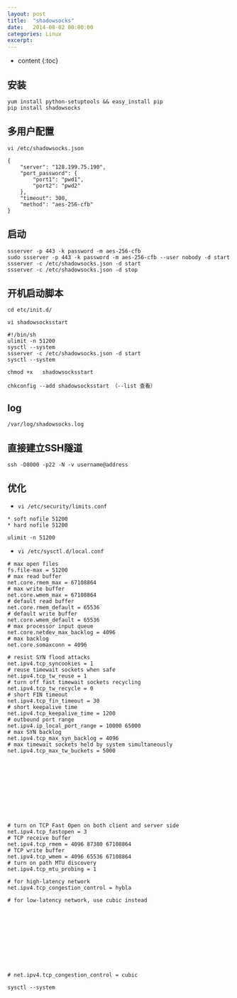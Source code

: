 ```yaml
---
layout: post
title:  "shadowsocks"
date:   2014-08-02 00:00:00
categories: Linux
excerpt: 
---
```


* content
{:toc}



## 安装

````
yum install python-setuptools && easy_install pip
pip install shadowsocks
````

## 多用户配置

`vi /etc/shadowsocks.json `

````
{
    "server": "128.199.75.190",
    "port_password": {
        "port1": "pwd1",
        "port2": "pwd2"
    },
    "timeout": 300,
    "method": "aes-256-cfb"
}
````

## 启动
````
ssserver -p 443 -k password -m aes-256-cfb
sudo ssserver -p 443 -k password -m aes-256-cfb --user nobody -d start
ssserver -c /etc/shadowsocks.json -d start
ssserver -c /etc/shadowsocks.json -d stop
````

## 开机启动脚本

`cd etc/init.d/`

`vi shadowsocksstart`

````
#!/bin/sh
ulimit -n 51200
sysctl --system
ssserver -c /etc/shadowsocks.json -d start
sysctl --system
````

`chmod +x   shadowsocksstart`

`chkconfig --add shadowsocksstart （--list 查看）`

## log

`/var/log/shadowsocks.log`

## 直接建立SSH隧道

`ssh -D8000 -p22 -N -v username@address`

## 优化

- `vi /etc/security/limits.conf`

````
* soft nofile 51200
* hard nofile 51200
````

`ulimit -n 51200`

- `vi /etc/sysctl.d/local.conf`

````
# max open files
fs.file-max = 51200
# max read buffer
net.core.rmem_max = 67108864
# max write buffer
net.core.wmem_max = 67108864
# default read buffer
net.core.rmem_default = 65536
# default write buffer
net.core.wmem_default = 65536
# max processor input queue
net.core.netdev_max_backlog = 4096
# max backlog
net.core.somaxconn = 4096

# resist SYN flood attacks
net.ipv4.tcp_syncookies = 1
# reuse timewait sockets when safe
net.ipv4.tcp_tw_reuse = 1
# turn off fast timewait sockets recycling
net.ipv4.tcp_tw_recycle = 0
# short FIN timeout
net.ipv4.tcp_fin_timeout = 30
# short keepalive time
net.ipv4.tcp_keepalive_time = 1200
# outbound port range
net.ipv4.ip_local_port_range = 10000 65000
# max SYN backlog
net.ipv4.tcp_max_syn_backlog = 4096
# max timewait sockets held by system simultaneously
net.ipv4.tcp_max_tw_buckets = 5000

      
      
      
      
      
      
      
      
      
      
# turn on TCP Fast Open on both client and server side
net.ipv4.tcp_fastopen = 3
# TCP receive buffer
net.ipv4.tcp_rmem = 4096 87380 67108864
# TCP write buffer
net.ipv4.tcp_wmem = 4096 65536 67108864
# turn on path MTU discovery
net.ipv4.tcp_mtu_probing = 1

# for high-latency network
net.ipv4.tcp_congestion_control = hybla

# for low-latency network, use cubic instead

      
      
      
      
      
      
      
      
      
      
# net.ipv4.tcp_congestion_control = cubic
````

`sysctl --system`


